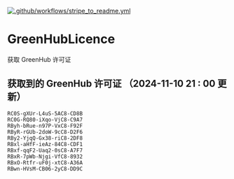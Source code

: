 [![.github/workflows/stripe_to_readme.yml](https://github.com/zjx-kimi/GreenHubLicence/actions/workflows/stripe_to_readme.yml/badge.svg)](https://github.com/zjx-kimi/GreenHubLicence/actions/workflows/stripe_to_readme.yml)
# GreenHubLicence
获取 GreenHub 许可证
## 获取到的 GreenHub 许可证 （2024-11-10 21 : 00 更新）
```
RC0S-gXUr-L4uS-5AC8-CD8B
RC0G-RQ80-iXqo-VjC8-C9A7
RByh-bRue-n97P-VxC8-F92F
RByR-rGUb-2doW-9cC8-D2F6
RBy2-YjqQ-Gx38-riC8-2DF8
RBxl-aHfF-ieAz-84C8-CDF1
RBxf-qqF2-Uaq2-0sC8-A7F7
RBxR-7pWb-Njgi-VfC8-8932
RBxO-Rtfr-uF0j-xtC8-A36A
RBwn-HVsM-CB06-2yC8-DD9C
```

